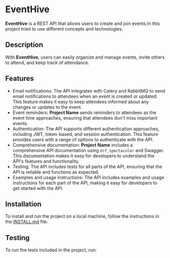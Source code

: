 # EventHive
**EventHive** is a REST API that allows users to create and join events.In this project tried to use different concepts and technologies.

## Description
With **EventHive**, users can easily organize and manage events, invite others to attend, and keep track of attendance.
## Features

- Email notifications: The API integrates with Celery and RabbitMQ to send email notifications to attendees when an event is created or updated. This feature makes it easy to keep attendees informed about any changes or updates to the event.
- Event reminders: **Project Name** sends reminders to attendees as the event time approaches, ensuring that attendees don't miss important events.
- Authentication: The API supports different authentication approaches, including JWT, token-based, and session authentication. This feature provides users with a range of options to authenticate with the API.
- Comprehensive documentation: **Project Name** includes a comprehensive API documentation using `drf_spectacular` and Swagger. This documentation makes it easy for developers to understand the API's features and functionality.
- Testing: The API includes tests for all parts of the API, ensuring that the API is reliable and functions as expected.
- Examples and usage instructions: The API includes examples and usage instructions for each part of the API, making it easy for developers to get started with the API.

## Installation

To install and run the project on a local machine, follow the instructions in the [INSTALL.md](INSTALL.md) file.

## Testing

To run the tests included in the project, run:
